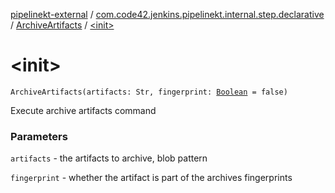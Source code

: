[pipelinekt-external](../../index.md) / [com.code42.jenkins.pipelinekt.internal.step.declarative](../index.md) / [ArchiveArtifacts](index.md) / [&lt;init&gt;](./-init-.md)

# &lt;init&gt;

`ArchiveArtifacts(artifacts: Str, fingerprint: `[`Boolean`](https://kotlinlang.org/api/latest/jvm/stdlib/kotlin/-boolean/index.html)` = false)`

Execute archive artifacts command

### Parameters

`artifacts` - the artifacts to archive, blob pattern

`fingerprint` - whether the artifact is part of the archives fingerprints